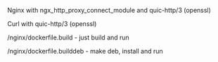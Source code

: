 Nginx with ngx_http_proxy_connect_module and quic-http/3 (openssl)

Curl with quic-http/3 (openssl)

/nginx/dockerfile.build - just build and run

/nginx/dockerfile.builddeb - make deb, install and run
